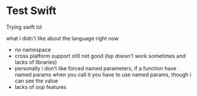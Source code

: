 # Test Swift
Trying swift lol

what i didn't like about the language right now
- no namespace
- cross platform support still not good (lsp doesn't work sometimes and lacks of libraries)
- personally i don't like forced named parameters, if a function have named params when you call it you have to use named params, though i can see the value
- lacks of oop features
